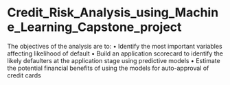 # Credit_Risk_Analysis_using_Machine_Learning_Capstone_project
The objectives of the analysis are to: • Identify the most important variables affecting likelihood of default • Build an application scorecard to identify the likely defaulters at the application stage using predictive models • Estimate the potential financial benefits of using the models for auto-approval of credit cards
